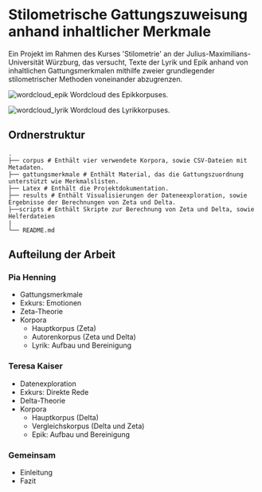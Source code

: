 # Stilometrische Gattungszuweisung anhand inhaltlicher Merkmale

Ein Projekt im Rahmen des Kurses 'Stilometrie' an der Julius-Maximilians-Universität Würzburg, das versucht, Texte der Lyrik und Epik anhand von inhaltlichen Gattungsmerkmalen mithilfe zweier grundlegender stilometrischer Methoden voneinander abzugrenzen.

![wordcloud_epik](https://user-images.githubusercontent.com/44951286/87776185-aa05ad80-c827-11ea-8f4f-d6cabb88ae41.png)
Wordcloud des Epikkorpuses.

![wordcloud_lyrik](https://user-images.githubusercontent.com/44951286/87776214-b68a0600-c827-11ea-8a37-281834fd9ebf.png)
Wordcloud des Lyrikkorpuses.

## Ordnerstruktur
    .
    ├── corpus # Enthält vier verwendete Korpora, sowie CSV-Dateien mit Metadaten.
    ├── gattungsmerkmale # Enthält Material, das die Gattungszuordnung unterstützt wie Merkmalslisten.
    ├── Latex # Enthält die Projektdokumentation.
    ├── results # Enthält Visualisierungen der Dateneexploration, sowie Ergebnisse der Berechnungen von Zeta und Delta.
    ├──scripts # Enthält Skripte zur Berechnung von Zeta und Delta, sowie Helferdateien
    |
    └── README.md

    
## Aufteilung der Arbeit
### Pia Henning
- Gattungsmerkmale
- Exkurs: Emotionen
- Zeta-Theorie
- Korpora
    - Hauptkorpus (Zeta)
    - Autorenkorpus (Zeta und Delta)
    - Lyrik: Aufbau und Bereinigung

### Teresa Kaiser
- Datenexploration
- Exkurs: Direkte Rede
- Delta-Theorie
- Korpora
    - Hauptkorpus (Delta)
    - Vergleichskorpus (Delta und Zeta)
    - Epik: Aufbau und Bereinigung


### Gemeinsam
- Einleitung
- Fazit
